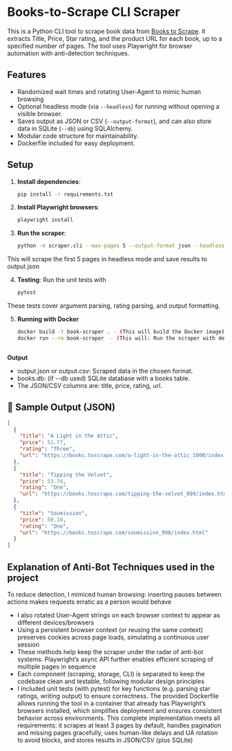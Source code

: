 # Books-to-Scrape CLI Scraper

This is a Python CLI tool to scrape book data from [Books to Scrape](https://books.toscrape.com). It extracts Title, Price, Star rating, and the product URL for each book, up to a specified number of pages. The tool uses Playwright for browser automation with anti-detection techniques.

## Features
- Randomized wait times and rotating User-Agent to mimic human browsing
- Optional headless mode (via `--headless`) for running without opening a visible browser.
- Saves output as JSON or CSV (`--output-format`), and can also store data in SQLite (`--db`) using SQLAlchemy.
- Modular code structure for maintainability.
- Dockerfile included for easy deployment.

## Setup

1. **Install dependencies**:
   ```bash
   pip install -r requirements.txt

2. **Install Playwright browsers**:
    ```bash
    playwright install

3. **Run the scraper**:
    ```bash
    python -m scraper.cli --max-pages 5 --output-format json --headless

This will scrape the first 5 pages in headless mode and save results to output.json

4. **Testing**:
Run the unit tests with
    ```bash
    pytest
These tests cover argument parsing, rating parsing, and output formatting.

5. **Running with Docker**
    ```bash
    docker build -t book-scraper . - (This will build the Docker image)
    docker run --rm book-scraper  - (This will: Run the scraper with default setting --max-pages 3, --output-format json, --headless and Save the output to output.json in the container)



**Output**
 - output.json or output.csv: Scraped data in the chosen format.
 - books.db: (if --db used) SQLite database with a books table.
 - The JSON/CSV columns are: title, price, rating, url.


## 📄 Sample Output (JSON)

```json
[
  {
    "title": "A Light in the Attic",
    "price": 51.77,
    "rating": "Three",
    "url": "https://books.toscrape.com/a-light-in-the-attic_1000/index.html"
  },
  {
    "title": "Tipping the Velvet",
    "price": 53.74,
    "rating": "One",
    "url": "https://books.toscrape.com/tipping-the-velvet_999/index.html"
  },
  {
    "title": "Soumission",
    "price": 50.10,
    "rating": "One",
    "url": "https://books.toscrape.com/soumission_998/index.html"
  }
]
```



## Explanation of Anti-Bot Techniques used in the project

To reduce detection, I mimiced human browsing: inserting pauses between actions makes requests erratic as a person would behave
 - I also rotated User-Agent strings on each browser context to appear as different devices/browsers
 - Using a persistent browser context (or reusing the same context) preserves cookies across page loads, simulating a continuous user session
 - These methods help keep the scraper under the radar of anti-bot systems. Playwright’s async API further enables efficient scraping of multiple pages in sequence
 - Each component (scraping, storage, CLI) is separated to keep the codebase clean and testable, following modular design principles
 - I included unit tests (with pytest) for key functions (e.g. parsing star ratings, writing output) to ensure correctness. The provided Dockerfile allows running the tool in a container that already has Playwright’s browsers installed, which simplifies deployment and ensures consistent behavior across environments. This complete implementation meets all requirements: it scrapes at least 3 pages by default, handles pagination and missing pages gracefully, uses human-like delays and UA rotation to avoid blocks, and stores results in JSON/CSV (plus SQLite)


 
